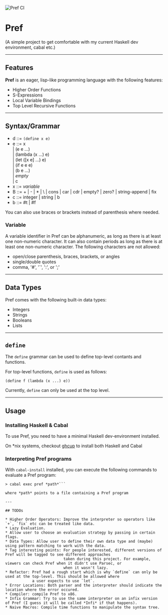 ![Pref CI](https://github.com/trajafri/Pref/workflows/Pref%20CI/badge.svg)
# Pref

(A simple project to get comfortable with my current Haskell dev environment, cabal etc.)

---

## Features

**Pref** is an eager, lisp-like programming language with the following features:

* Higher Order Functions
* S-Expressions
* Local Variable Bindings
* Top Level Recursive Functions

---

## Syntax/Grammar

* d ::= `(define x e)` 
* e ::= x  
     | (e e ...)  
     | (lambda (x ...) e)  
     | (let ([x e] ...) e)  
     | (if e e e)  
     | (b e ...)  
     | *empty*  
     | c
* x ::= *variable*
* B ::= + | - | * | \ | cons | car | cdr | empty? | zero? | string-append | fix
* c ::= integer | string | b
* b ::= #t | #f

You can also use braces or brackets instead of parenthesis where needed.

### Variable

A variable identifier in Pref can be alphanumeric, as long as there is at least one
non-numeric character. It can also contain periods as long as there is at least one
non-numeric character. The following characters are not allowed:

* open/close parenthesis, braces, brackets, or angles
* single/double quotes
* comma, '#', '\`', ':', or ';'

---

## Data Types

Pref comes with the following built-in data types:

* Integers
* Strings
* Booleans
* Lists

---

## `define`

The `define` grammar can be used to define top-level contants and functions.

For top-level functions, `define` is used as follows:

```(define f (lambda (x ...) e))```

Currently, `define` can only be used at the top level.

---

## Usage

### Installing Haskell & Cabal

To use Pref, you need to have a minimal Haskell dev-environment installed.

On \*nix systems, checkout [ghcup](https://www.haskell.org/ghcup/) to install both Haskell and Cabal

### Interpreting Pref programs

With `cabal-install` installed, you can execute the following commands to evaluate a Pref program:

```> cabal build all
> cabal exec pref *path*```

where *path* points to a file containing a Pref program

---

## TODOs

* Higher Order Operators: Improve the interpreter so operators like `+`, `fix` etc can be treated like data.
* Lazy Evaluation.
* Allow user to choose an evaluation strategy by passing in certain flags.
* Data Types: Allow user to define their own data type and (maybe) using pattern matching to work with the data.
* Tag interesting points: For people interested, different versions of Pref will be tagged to see different approaches  
                          taken during this project. For example, viewers can check Pref when it didn't use Parsec, or  
                          when it wasn't lazy.
* Refactor: Pref had a rough start which is why `define` can only be used at the top-level. This should be allowed where  
            a user expects to use `let`. 
* Error Locations: Both parser and the interpreter should indicate the location where the error occured.
* Compiler: compile Pref to x86.
* Infix Grammar: Try to use the same interpreter on an infix version of Pref (I guess it will be called *Infi* if that happens).
* Naive Macros: Compile time functions to manipulate the syntax tree.
